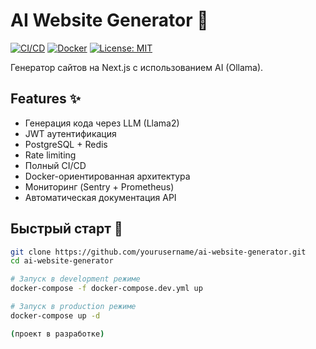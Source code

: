 # AI Website Generator 🚀

[![CI/CD](https://github.com/puskainrestpease/ai-website-generator/actions/workflows/ci-cd.yml/badge.svg)](https://github.com/puskainrestpease/ai-website-generator/actions)
[![Docker](https://img.shields.io/docker/pulls/puskainrestpease/ai-website-generator)](https://hub.docker.com/r/puskainrestpease/ai-website-generator)
[![License: MIT](https://img.shields.io/badge/License-MIT-yellow.svg)](https://opensource.org/licenses/MIT)

Генератор сайтов на Next.js с использованием AI (Ollama).

## Features ✨
- Генерация кода через LLM (Llama2)
- JWT аутентификация
- PostgreSQL + Redis
- Rate limiting
- Полный CI/CD
- Docker-ориентированная архитектура
- Мониторинг (Sentry + Prometheus)
- Автоматическая документация API

## Быстрый старт 🚀

```bash
git clone https://github.com/yourusername/ai-website-generator.git
cd ai-website-generator

# Запуск в development режиме
docker-compose -f docker-compose.dev.yml up

# Запуск в production режиме
docker-compose up -d

(проект в разработке)